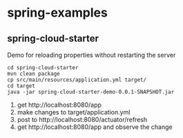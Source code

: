 # spring-examples

## spring-cloud-starter

Demo for reloading properties without restarting the server
```
cd spring-cloud-starter
mvn clean package
cp src/main/resources/application.yml target/
cd target
java -jar spring-cloud-starter-demo-0.0.1-SNAPSHOT.jar
```
1. get http://localhost:8080/app
2. make changes to target/application.yml
3. post to http://localhost:8080/actuator/refresh
4. get http://localhost:8080/app and observe the change
